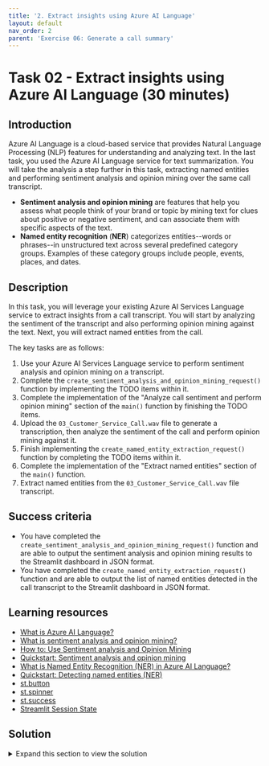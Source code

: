 ```yaml
---
title: '2. Extract insights using Azure AI Language'
layout: default
nav_order: 2
parent: 'Exercise 06: Generate a call summary'
---
```


# Task 02 - Extract insights using Azure AI Language (30 minutes)

## Introduction

Azure AI Language is a cloud-based service that provides Natural Language Processing (NLP) features for understanding and analyzing text. In the last task, you used the Azure AI Language service for text summarization. You will take the analysis a step further in this task, extracting named entities and performing sentiment analysis and opinion mining over the same call transcript.

- **Sentiment analysis and opinion mining** are features that help you assess what people think of your brand or topic by mining text for clues about positive or negative sentiment, and can associate them with specific aspects of the text.
- **Named entity recognition** (**NER**) categorizes entities--words or phrases--in unstructured text across several predefined category groups. Examples of these category groups include people, events, places, and dates.

## Description

In this task, you will leverage your existing Azure AI Services Language service to extract insights from a call transcript. You will start by analyzing the sentiment of the transcript and also performing opinion mining against the text. Next, you will extract named entities from the call.

The key tasks are as follows:

1. Use your Azure AI Services Language service to perform sentiment analysis and opinion mining on a transcript.
2. Complete the `create_sentiment_analysis_and_opinion_mining_request()` function by implementing the TODO items within it.
3. Complete the implementation of the "Analyze call sentiment and perform opinion mining" section of the `main()` function by finishing the TODO items.
4. Upload the `03_Customer_Service_Call.wav` file to generate a transcription, then analyze the sentiment of the call and perform opinion mining against it.
5. Finish implementing the `create_named_entity_extraction_request()` function by completing the TODO items within it.
6. Complete the implementation of the "Extract named entities" section of the `main()` function.
7. Extract named entities from the `03_Customer_Service_Call.wav` file transcript.

## Success criteria

- You have completed the `create_sentiment_analysis_and_opinion_mining_request()` function and are able to output the sentiment analysis and opinion mining results to the Streamlit dashboard in JSON format.
- You have completed the `create_named_entity_extraction_request()` function and are able to output the list of named entities detected in the call transcript to the Streamlit dashboard in JSON format.

## Learning resources

- [What is Azure AI Language?](https://learn.microsoft.com/azure/ai-services/language-service/overview)
- [What is sentiment analysis and opinion mining?](https://learn.microsoft.com/azure/ai-services/language-service/sentiment-opinion-mining/overview?tabs=prebuilt)
- [How to: Use Sentiment analysis and Opinion Mining](https://learn.microsoft.com/azure/ai-services/language-service/sentiment-opinion-mining/how-to/call-api)
- [Quickstart: Sentiment analysis and opinion mining](https://learn.microsoft.com/azure/ai-services/language-service/sentiment-opinion-mining/quickstart?pivots=programming-language-python)
- [What is Named Entity Recognition (NER) in Azure AI Language?](https://learn.microsoft.com/azure/ai-services/language-service/named-entity-recognition/overview)
- [Quickstart: Detecting named entities (NER)](https://learn.microsoft.com/azure/ai-services/language-service/named-entity-recognition/quickstart?tabs=ga-api&pivots=programming-language-python)
- [st.button](https://docs.streamlit.io/library/api-reference/widgets/st.button)
- [st.spinner](https://docs.streamlit.io/library/api-reference/status/st.spinner)
- [st.success](https://docs.streamlit.io/library/api-reference/status/st.success)
- [Streamlit Session State](https://docs.streamlit.io/library/api-reference/session-state)

## Solution

<details markdown="block">
<summary>Expand this section to view the solution</summary>

- The `create_sentiment_analysis_and_opinion_mining_request()` function in the `2_Call_Center.py` file uses the Azure AI Language service's `analyze_sentiment([joined_call_contents], show_opinion_mining=True)` method on the `TextAnalyticsClient` to analyze sentiment . By setting the `show_opinion_mining` parameter to `True`, you can instruct the client to also perform opinion mining while analyzing the text. The code to implement this function is as follows:

    ```python
    def create_sentiment_analysis_and_opinion_mining_request(call_contents):
        # The call_contents parameter is formatted as a list of strings. Join them together with spaces to pass in as a single document.
        joined_call_contents = ' '.join(call_contents)
    
        # Create a Text Analytics Client
        client = TextAnalyticsClient(language_endpoint, AzureKeyCredential(language_key))
    
        # Analyze sentiment of call transcript, enabling opinion mining.
        result = client.analyze_sentiment([joined_call_contents], show_opinion_mining=True)
    
        # Retrieve all document results that are not an error.
        doc_result = [doc for doc in result if not doc.is_error]
    
        # The output format is a JSON document with the shape:
        # {
        #     "sentiment": document_sentiment,
        #     "sentiment-scores": {
        #         "positive": document_positive_score_as_two_decimal_float,
        #         "neutral": document_neutral_score_as_two_decimal_float,
        #         "negative": document_negative_score_as_two_decimal_float
        #     },
        #     "sentences": [
        #         {
        #             "text": sentence_text,
        #             "sentiment": document_sentiment,
        #             "sentiment-scores": {
        #                 "positive": document_positive_score_as_two_decimal_float,
        #                 "neutral": document_neutral_score_as_two_decimal_float,
        #                 "negative": document_negative_score_as_two_decimal_float
        #             },
        #             "mined_opinions": [
        #                 {
        #                     "target-sentiment": opinion_sentiment,
        #                     "target-text": opinion_target,
        #                     "target-scores": {
        #                         "positive": document_positive_score_as_two_decimal_float,
        #                         "neutral": document_neutral_score_as_two_decimal_float,
        #                         "negative": document_negative_score_as_two_decimal_float
        #                     },
        #                     "assessments": [
        #                       {
        #                         "assessment-sentiment": assessment_sentiment,
        #                         "assessment-text": assessment_text,
        #                         "assessment-scores": {
        #                             "positive": document_positive_score_as_two_decimal_float,
        #                             "negative": document_negative_score_as_two_decimal_float
        #                         }
        #                       }
        #                     ]
        #                 }
        #             ]
        #         }
        #     ]
        # }
        sentiment = {}
    
        # Assign the correct values to the JSON object.
        for document in doc_result:
            sentiment["sentiment"] = document.sentiment
            sentiment["sentiment-scores"] = {
                "positive": document.confidence_scores.positive,
                "neutral": document.confidence_scores.neutral,
                "negative": document.confidence_scores.negative
            }
            
            sentences = []
            for s in document.sentences:
                sentence = {}
                sentence["text"] = s.text
                sentence["sentiment"] = s.sentiment
                sentence["sentiment-scores"] = {
                    "positive": s.confidence_scores.positive,
                    "neutral": s.confidence_scores.neutral,
                    "negative": s.confidence_scores.negative
                }
    
                mined_opinions = []
                for mined_opinion in s.mined_opinions:
                    opinion = {}
                    opinion["target-text"] = mined_opinion.target.text
                    opinion["target-sentiment"] = mined_opinion.target.sentiment
                    opinion["sentiment-scores"] = {
                        "positive": mined_opinion.target.confidence_scores.positive,
                        "negative": mined_opinion.target.confidence_scores.negative,
                    }
                    
                    opinion_assessments = []
                    for assessment in mined_opinion.assessments:
                        opinion_assessment = {}
                        opinion_assessment["text"] = assessment.text
                        opinion_assessment["sentiment"] = assessment.sentiment
                        opinion_assessment["sentiment-scores"] = {
                            "positive": assessment.confidence_scores.positive,
                            "negative": assessment.confidence_scores.negative
                        }
                        opinion_assessments.append(opinion_assessment)
    
                    opinion["assessments"] = opinion_assessments
                    mined_opinions.append(opinion)
    
                sentence["mined_opinions"] = mined_opinions
                sentences.append(sentence)
    
            sentiment["sentences"] = sentences
        
        return sentiment
    ```

- The code to implement the "Analyze call sentiment and perform opinion mining" section of the `main()` function is as follows:

    ```python
    if st.button("Analyze sentiment and mine opinions"):
        # Set call_contents to file_transcription_results. If it is empty, write out an error message for the user.
        if 'file_transcription_results' in st.session_state:
            # Use st.spinner() to wrap the sentiment analysis process.
            with st.spinner("Analyzing transcript sentiment and mining opinions..."):
                # Call the create_sentiment_analysis_and_opinion_mining_request function and set its results to a variable named sentiment_and_mined_opinions.
                sentiment_and_mined_opinions = create_sentiment_analysis_and_opinion_mining_request(st.session_state.file_transcription_results)
                # Save the sentiment_and_mined_opinions value to session state.
                st.session_state.sentiment_and_mined_opinions = sentiment_and_mined_opinions

                # Call st.success() to indicate that the sentiment analysis process is complete.
                if sentiment_and_mined_opinions is not None:
                    st.success("Sentiment analysis and opinion mining complete!")
        else:
            st.error("Please upload an audio file or record a call before attempting to analyze sentiment and mine opinions.")

    # Write the sentiment_and_mined_opinions value to the Streamlit dashboard.
    if 'sentiment_and_mined_opinions' in st.session_state:
        st.write(st.session_state.sentiment_and_mined_opinions)
    ```

- Extracting named entities from text using the `create_named_entity_extraction_request()` function is also accomplished using the `TextAnalyticsClient`. The code to implement this function is as follows:

    ```python
    def create_named_entity_extraction_request(call_contents):
        # The call_contents parameter is formatted as a list of strings. Join them together with spaces to pass in as a single document.
        joined_call_contents = ' '.join(call_contents)
    
        # Create a Text Analytics Client
        client = TextAnalyticsClient(language_endpoint, AzureKeyCredential(language_key))
    
        # Recognize entities within the call transcript
        result = client.recognize_entities(documents=[joined_call_contents])[0]
    
        # Create named_entity list as a JSON array
        named_entities = []
    
        # Add each extracted named entity to the named_entity array.
        for entity in result.entities:
            named_entities.append({
                "text": entity.text,
                "category": entity.category,
                "subcategory": entity.subcategory,
                "length": entity.length,
                "offset": entity.offset,
                "confidence-score": entity.confidence_score
            })
    
        return named_entities
    ```

- The code to implement the "Extract named entities" section of the `main()` function is as follows:

    ```python
    if st.button("Extract named entities"):
        # Set call_contents to file_transcription_results. If it is empty, write out an error message for the user.
        if 'file_transcription_results' in st.session_state:
            # Use st.spinner() to wrap the named entity extraction process.
            with st.spinner("Extracting named entities..."):
                # Call the create_named_entity_extraction_request function and set its results to a variable named named_entities.
                named_entities = create_named_entity_extraction_request(st.session_state.file_transcription_results)
                # Save the named_entities value to session state.
                st.session_state.named_entities = named_entities

                # Call st.success() to indicate that the named entity extraction process is complete.
                if named_entities is not None:
                    st.success("Named entity extraction complete!")
        else:
            st.error("Please upload an audio file or record a call before attempting to extract named entities.")

    # Write the named_entities value to the Streamlit dashboard.
    if 'named_entities' in st.session_state:
        st.write(st.session_state.named_entities)
    ```

</details>
